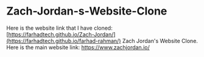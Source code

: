 # Zach-Jordan-s-Website-Clone
Here is the website link that I have cloned: [https://farhadtech.github.io/Zach-Jordan/](https://farhadtech.github.io/farhad-rahman/)
Zach Jordan's Website Clone. Here is the main website link: https://www.zachjordan.io/
